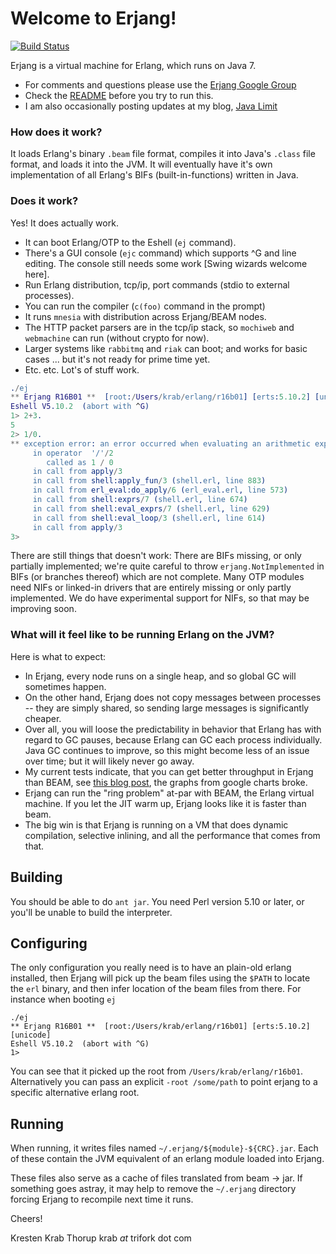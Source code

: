 # Welcome to Erjang!  

[![Build Status](https://travis-ci.org/trifork/erjang.png)](https://travis-ci.org/trifork/erjang) 

Erjang is a virtual machine for Erlang, which runs on Java 7.  

* For comments and questions please use the [Erjang Google Group](http://groups.google.com/group/erjang)
* Check the [README](https://github.com/trifork/erjang/wiki/README) before you try to run this.
* I am also occasionally posting updates at my blog, [Java Limit](http://javalimit.com)

### How does it work?

It loads Erlang's binary `.beam` file format, compiles it into Java's `.class` file format, and loads it into the JVM.   It will eventually have it's own implementation of all Erlang's BIFs (built-in-functions) written in Java.  

### Does it work?

Yes!  It does actually work.

- It can boot Erlang/OTP to the Eshell (`ej` command).
- There's a GUI console (`ejc` command) which supports ^G and line editing.  The console still needs some work [Swing wizards welcome here].
- Run Erlang distribution, tcp/ip, port commands (stdio to external processes).
- You can run the compiler (`c(foo)` command in the prompt)
- It runs `mnesia` with distribution across Erjang/BEAM nodes.
- The HTTP packet parsers are in the tcp/ip stack, so `mochiweb` and `webmachine` can run (without crypto for now).
- Larger systems like `rabbitmq` and `riak` can boot; and works for basic cases ... but it's not ready for prime time yet.
- Etc. etc.  Lot's of stuff work.

````erlang
./ej
** Erjang R16B01 **  [root:/Users/krab/erlang/r16b01] [erts:5.10.2] [unicode]
Eshell V5.10.2  (abort with ^G)
1> 2+3.
5
2> 1/0.
** exception error: an error occurred when evaluating an arithmetic expression
     in operator  '/'/2
        called as 1 / 0
     in call from apply/3 
     in call from shell:apply_fun/3 (shell.erl, line 883)
     in call from erl_eval:do_apply/6 (erl_eval.erl, line 573)
     in call from shell:exprs/7 (shell.erl, line 674)
     in call from shell:eval_exprs/7 (shell.erl, line 629)
     in call from shell:eval_loop/3 (shell.erl, line 614)
     in call from apply/3 
3>
````

There are still things that doesn't work: There are BIFs missing, or only partially implemented; we're quite careful to throw `erjang.NotImplemented` in BIFs (or branches thereof) which are not complete.  Many OTP modules need NIFs or linked-in drivers that are entirely missing or only partly implemented.  We do have experimental support for NIFs, so that may be improving soon.



### What will it feel like to be running Erlang on the JVM?

Here is what to expect:

* In Erjang, every node runs on a single heap, and so global GC will sometimes happen.
* On the other hand, Erjang does not copy messages between processes -- they are simply shared, so sending large messages is significantly cheaper.
* Over all, you will loose the predictability in behavior that Erlang has with regard to GC pauses, because Erlang can GC each process individually.  Java GC continues to improve, so this might become less of an issue over time; but it will likely never go away.
* My current tests indicate, that you can get better throughput in Erjang than BEAM, see [this blog post](http://www.javalimit.com/2010/06/erjang-running-micro-benchmarks.html), the graphs from google charts broke.
* Erjang can run the "ring problem" at-par with BEAM, the Erlang virtual machine.  If you let the JIT warm up, Erjang looks like it is faster than beam.
* The big win is that Erjang is running on a VM that does dynamic compilation, selective inlining, and all the performance that comes from that.  


## Building

You should be able to do `ant jar`.  You need Perl version 5.10 or later, or you'll be unable to build the interpreter.

## Configuring

The only configuration you really need is to have an plain-old erlang installed, then Erjang will pick up the beam files using the `$PATH` to locate the `erl` binary, and then infer location of the beam files from there.  For instance when booting `ej`

````
./ej
** Erjang R16B01 **  [root:/Users/krab/erlang/r16b01] [erts:5.10.2] [unicode]
Eshell V5.10.2  (abort with ^G)
1> 
````

You can see that it picked up the root from `/Users/krab/erlang/r16b01`.  Alternatively you can pass an explicit `-root /some/path` to point erjang to a specific alternative erlang root.


## Running

When running, it writes files named `~/.erjang/${module}-${CRC}.jar`.  Each of these contain the JVM equivalent of an erlang module loaded into Erjang.

These files also serve as a cache of files translated from beam -> jar.
If something goes astray, it may help to remove the `~/.erjang` directory
forcing Erjang to recompile next time it runs.


Cheers!

Kresten Krab Thorup
krab _at_ trifork dot com




